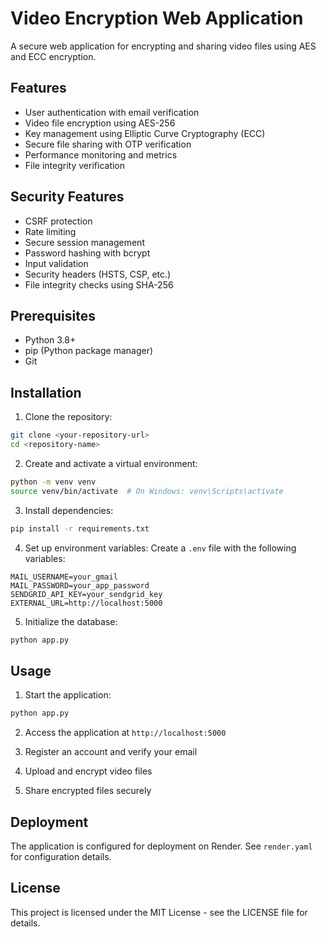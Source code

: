 # Video Encryption Web Application

A secure web application for encrypting and sharing video files using AES and ECC encryption.

## Features

- User authentication with email verification
- Video file encryption using AES-256
- Key management using Elliptic Curve Cryptography (ECC)
- Secure file sharing with OTP verification
- Performance monitoring and metrics
- File integrity verification

## Security Features

- CSRF protection
- Rate limiting
- Secure session management
- Password hashing with bcrypt
- Input validation
- Security headers (HSTS, CSP, etc.)
- File integrity checks using SHA-256

## Prerequisites

- Python 3.8+
- pip (Python package manager)
- Git

## Installation

1. Clone the repository:
```bash
git clone <your-repository-url>
cd <repository-name>
```

2. Create and activate a virtual environment:
```bash
python -m venv venv
source venv/bin/activate  # On Windows: venv\Scripts\activate
```

3. Install dependencies:
```bash
pip install -r requirements.txt
```

4. Set up environment variables:
Create a `.env` file with the following variables:
```
MAIL_USERNAME=your_gmail
MAIL_PASSWORD=your_app_password
SENDGRID_API_KEY=your_sendgrid_key
EXTERNAL_URL=http://localhost:5000
```

5. Initialize the database:
```bash
python app.py
```

## Usage

1. Start the application:
```bash
python app.py
```

2. Access the application at `http://localhost:5000`

3. Register an account and verify your email

4. Upload and encrypt video files

5. Share encrypted files securely

## Deployment

The application is configured for deployment on Render. See `render.yaml` for configuration details.

## License

This project is licensed under the MIT License - see the LICENSE file for details. 